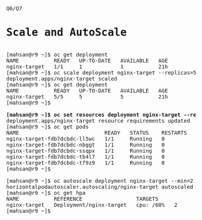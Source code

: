 <pre>
Q6/Q7  <h1>Scale and AutoScale</h1>
[mahsan@r9 ~]$ oc get deployment
NAME           READY   UP-TO-DATE   AVAILABLE   AGE
nginx-target   1/1     1            1           21h
[mahsan@r9 ~]$ oc scale deployment nginx-target --replicas=5
deployment.apps/nginx-target scaled
[mahsan@r9 ~]$ oc get deployment
NAME           READY   UP-TO-DATE   AVAILABLE   AGE
nginx-target   5/5     5            5           21h
[mahsan@r9 ~]$

<b>[mahsan@r9 ~]$ oc set resources deployment nginx-target --requests=cpu=50m,memory=100Mi</b>
deployment.apps/nginx-target resource requirements updated
[mahsan@r9 ~]$ oc get pods
NAME                           READY   STATUS    RESTARTS   AGE
nginx-target-fdb7dcbdc-ll5wc   1/1     Running   0          4s
nginx-target-fdb7dcbdc-nbggt   1/1     Running   0          5s
nginx-target-fdb7dcbdc-ssqpx   1/1     Running   0          5s
nginx-target-fdb7dcbdc-tb4l7   1/1     Running   0          5s
nginx-target-fdb7dcbdc-tf9z9   1/1     Running   0          4s
[mahsan@r9 ~]$

[mahsan@r9 ~]$ oc autoscale deployment nginx-target --min=2 --max=9 --cpu-percent=60
horizontalpodautoscaler.autoscaling/nginx-target autoscaled
[mahsan@r9 ~]$ oc get hpa
NAME           REFERENCE                 TARGETS              MINPODS   MAXPODS   REPLICAS   AGE
nginx-target   Deployment/nginx-target   cpu: <unknown>/60%   2         9         0          8s
[mahsan@r9 ~]$




</pre>
